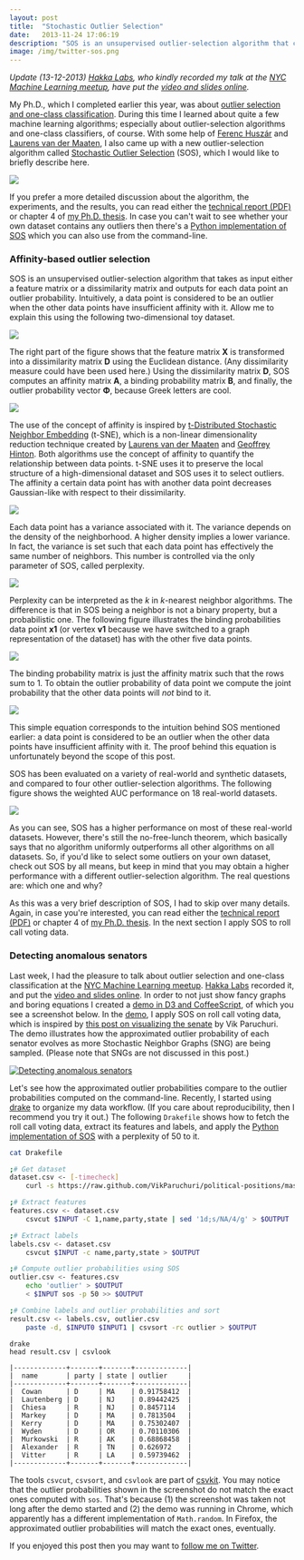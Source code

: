 ```yaml
---
layout: post
title:  "Stochastic Outlier Selection"
date:   2013-11-24 17:06:19
description: "SOS is an unsupervised outlier-selection algorithm that computes for each data point an outlier probability. It employs the concept of affinity to quantify the relationship between data points."
image: /img/twitter-sos.png
---
```


*Update (13-12-2013) [Hakka Labs](http://www.hakkalabs.co/), who kindly recorded my talk at the [NYC Machine Learning meetup][meetup], have put the [video and slides online](http://www.hakkalabs.co/articles/outlier-selection-and-one-class-classification-by-jeroen-janssens).*

My Ph.D., which I completed earlier this year, was about [outlier selection and one-class classification][thesis]. During this time I learned about quite a few machine learning algorithms; especially about outlier-selection algorithms and one-class classifiers, of course. With some help of [Ferenc Huszár](https://twitter.com/fhuszar) and [Laurens van der Maaten](http://homepage.tudelft.nl/19j49/Home.html), I also came up with a new outlier-selection algorithm called [Stochastic Outlier Selection][repo] (SOS), which I would like to briefly describe here.

![](/img/sos-densities.png)

If you prefer a more detailed discussion about the algorithm, the experiments, and the results, you can read either the [technical report (PDF)][tr] or chapter 4 of [my Ph.D. thesis][thesis]. In case you can't wait to see whether your own dataset contains any outliers then there's a [Python implementation of SOS][repo] which you can also use from the command-line.

### Affinity-based outlier selection

SOS is an unsupervised outlier-selection algorithm that takes as input either a feature matrix or a dissimilarity matrix and outputs for each data point an outlier probability. 
Intuitively, a data point is considered to be an outlier when the other data points have insufficient affinity with it. Allow me to explain this using the following two-dimensional toy dataset.

![](/img/sos-toydataset.png)

The right part of the figure shows that the feature matrix **X** is transformed into a dissimilarity matrix **D** using the Euclidean distance. (Any dissimilarity measure could have been used here.)
Using the dissimilarity matrix **D**, SOS computes an affinity matrix **A**, a binding probability matrix **B**, and finally, the outlier probability vector **Φ**, because Greek letters are cool.

![](/img/sos-matrices.png)

The use of the concept of affinity is inspired by [t-Distributed Stochastic Neighbor Embedding](http://homepage.tudelft.nl/19j49/t-SNE.html) (t-SNE), which is a non-linear dimensionality reduction technique created by [Laurens van der Maaten](http://homepage.tudelft.nl/19j49/Home.html) and [Geoffrey Hinton](http://www.cs.toronto.edu/~hinton/). Both algorithms use the concept of affinity to quantify the relationship between data points. t-SNE uses it to preserve the local structure of a high-dimensional dataset and SOS uses it to select outliers.
The affinity a certain data point has with another data point decreases Gaussian-like with respect to their dissimilarity.

![](/img/sos-d2a.png)

Each data point has a variance associated with it. The variance depends on the density of the neighborhood. A higher density implies a lower variance. In fact, the variance is set such that each data point has effectively the same number of neighbors. 
This number is controlled via the only parameter of SOS, called perplexity.

![](/img/sos-variances.png)

Perplexity can be interpreted as the *k* in *k*-nearest neighbor algorithms. The difference is that in SOS being a neighbor is not a binary property, but a probabilistic one. The following figure illustrates the binding probabilities data point **x1** (or vertex **v1** because we have switched to a graph representation of the dataset) has with the other five data points.

![](/img/sos-binding.png)

The binding probability matrix is just the affinity matrix such that the rows sum to 1. To obtain the outlier probability of data point we compute the joint probability that the other data points will *not* bind to it.

![](/img/sos-closedform.png)

This simple equation corresponds to the intuition behind SOS mentioned earlier: a data point is considered to be an outlier when the other data points have insufficient affinity with it. The proof behind this equation is unfortunately beyond the scope of this post. 

SOS has been evaluated on a variety of real-world and synthetic datasets, and compared to four other outlier-selection algorithms. The following figure shows the weighted AUC performance on 18 real-world datasets.

![](/img/sos-results.png)

As you can see, SOS has a higher performance on most of these real-world datasets. 
However, there's still the no-free-lunch theorem, which basically says that no algorithm uniformly outperforms all other algorithms on all datasets. 
So, if you'd like to select some outliers on your own dataset, check out SOS by all means, but keep in mind that you may obtain a higher performance with a different outlier-selection algorithm. The real questions are: which one and why?

As this was a very brief description of SOS, I had to skip over many details. 
Again, in case you're interested, you can read either the [technical report (PDF)][tr] or chapter 4 of [my Ph.D. thesis][thesis]. In the next section I apply SOS to roll call voting data. 

### <a name="detecting-anomalous-senators"></a>Detecting anomalous senators

Last week, I had the pleasure to talk about outlier selection and one-class classification at the [NYC Machine Learning meetup][meetup]. [Hakka Labs](http://www.hakkalabs.co/) recorded it, and put the [video and slides online](http://www.hakkalabs.co/articles/outlier-selection-and-one-class-classification-by-jeroen-janssens). In order to not just show fancy graphs and boring equations I created a [demo in D3 and CoffeeScript][demo], of which you see a screenshot below. In the [demo][demo], I apply SOS on roll call voting data, which is inspired by [this post on visualizing the senate](http://vikparuchuri.com/blog/how-divided-is-the-senate/) by Vik Paruchuri. 
The demo illustrates how the approximated outlier probability of each senator evolves as more Stochastic Neighbor Graphs (SNG) are being sampled. (Please note that SNGs are not discussed in this post.)

[![Detecting anomalous senators](/img/sos-senators.png)][demo]

Let's see how the approximated outlier probabilities compare to the outlier probabilities computed on the command-line. Recently, I started using [drake][drake] to organize my data workflow. (If you care about reproducibility, then I recommend you try it out.) The following `Drakefile` shows how to fetch the roll call voting data, extract its features and labels, and apply the [Python implementation of SOS][code] with a perplexity of 50 to it. 

```bash
cat Drakefile

;# Get dataset
dataset.csv <- [-timecheck]
	curl -s https://raw.github.com/VikParuchuri/political-positions/master/113_frame.csv > $OUTPUT

;# Extract features
features.csv <- dataset.csv
	csvcut $INPUT -C 1,name,party,state | sed '1d;s/NA/4/g' > $OUTPUT

;# Extract labels
labels.csv <- dataset.csv
	csvcut $INPUT -c name,party,state > $OUTPUT

;# Compute outlier probabilities using SOS
outlier.csv <- features.csv
	echo 'outlier' > $OUTPUT
	< $INPUT sos -p 50 >> $OUTPUT

;# Combine labels and outlier probabilities and sort
result.csv <- labels.csv, outlier.csv
	paste -d, $INPUT0 $INPUT1 | csvsort -rc outlier > $OUTPUT
```
```
drake
head result.csv | csvlook

|-------------+-------+-------+-------------|
|  name       | party | state | outlier     |
|-------------+-------+-------+-------------|
|  Cowan      | D     | MA    | 0.91758412  |
|  Lautenberg | D     | NJ    | 0.89442425  |
|  Chiesa     | R     | NJ    | 0.8457114   |
|  Markey     | D     | MA    | 0.7813504   |
|  Kerry      | D     | MA    | 0.75302407  |
|  Wyden      | D     | OR    | 0.70110306  |
|  Murkowski  | R     | AK    | 0.68868458  |
|  Alexander  | R     | TN    | 0.626972    |
|  Vitter     | R     | LA    | 0.59739462  |
|-------------+-------+-------+-------------|
```

The tools `csvcut`, `csvsort`, and `csvlook` are part of [csvkit](http://csvkit.readthedocs.org/). 
You may notice that the outlier probabilities shown in the screenshot do not match the exact ones computed with `sos`. That's because (1) the screenshot was taken not long after the demo started and (2) the demo was running in Chrome, which apparently has a different implementation of `Math.random`. In Firefox, the approximated outlier probabilities will match the exact ones, eventually.

If you enjoyed this post then you may want to [follow me on Twitter][twitter].


[thesis]: https://github.com/jeroenjanssens/phd-thesis
[meetup]: http://www.meetup.com/NYC-Machine-Learning/events/149093182/
[demo]: http://bl.ocks.org/jeroenjanssens/7608890
[repo]: https://github.com/jeroenjanssens/sos
[code]: https://github.com/jeroenjanssens/sos/blob/master/bin/sos
[twitter]: https://twitter.com/jeroenhjanssens/
[tr]: https://github.com/jeroenjanssens/sos/blob/master/doc/sos-ticc-tr-2012-001.pdf?raw=true
[drake]: https://github.com/Factual/drake#drake

